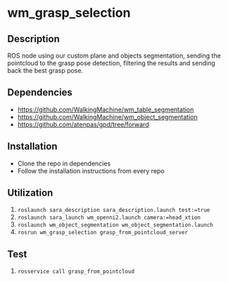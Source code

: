 # wm_grasp_selection
## Description
ROS node using our custom plane and objects segmentation, sending the pointcloud to the grasp pose detection, filtering the results and sending back the best grasp pose.
## Dependencies
* https://github.com/WalkingMachine/wm_table_segmentation
* https://github.com/WalkingMachine/wm_object_segmentation
* https://github.com/atenpas/gpd/tree/forward
## Installation
* Clone the repo in dependencies
* Follow the installation instructions from every repo
## Utilization
1. ```roslaunch sara_description sara_description.launch test:=true```
2. ```roslaunch sara_launch wm_openni2.launch camera:=head_xtion```
3. ```roslaunch wm_object_segmentation wm_object_segmentation.launch```
4. ```rosrun wm_grasp_selection grasp_from_pointcloud_server```
## Test
1. ```rosservice call grasp_from_pointcloud```
